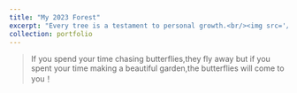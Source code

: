 ```yaml
---
title: "My 2023 Forest"
excerpt: "Every tree is a testament to personal growth.<br/><img src='/images/2023_Forest.jpg'>"
collection: portfolio
---
```


> If you spend your time chasing butterflies,they fly away
> but if you spent your time making a beautiful garden,the butterflies will come to you！
